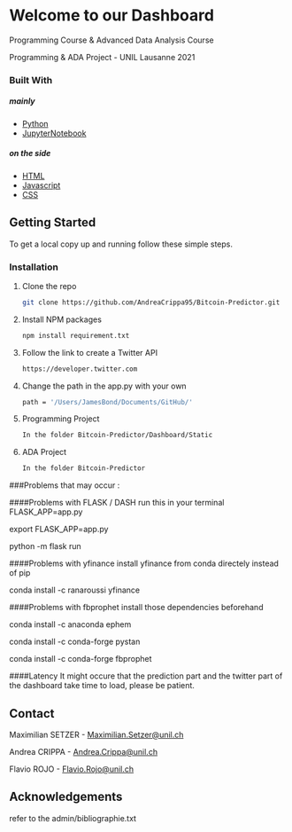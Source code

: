 


# Welcome to our Dashboard
Programming Course &
Advanced Data Analysis Course

Programming & ADA Project - UNIL Lausanne 2021

### Built With 
##### mainly
* [Python](Python)
* [JupyterNotebook](JupyterNotebook)

##### on the side
* [HTML](HTLM)
* [Javascript](Javascript)
* [CSS](CSS)

<!-- GETTING STARTED -->
## Getting Started

To get a local copy up and running follow these simple steps.

### Installation

1. Clone the repo
   ```sh
   git clone https://github.com/AndreaCrippa95/Bitcoin-Predictor.git
   ```
2. Install NPM packages
   ```sh
   npm install requirement.txt
   ```
3. Follow the link to create a Twitter API
   ```sh
   https://developer.twitter.com
   ```
4. Change the path in the app.py with your own
   ```sh
   path = '/Users/JamesBond/Documents/GitHub/'
   ```

5. Programming Project
   ```sh
   In the folder Bitcoin-Predictor/Dashboard/Static
   ```

6. ADA Project
   ```sh
   In the folder Bitcoin-Predictor
   ```


<!-- PROBLEMS -->
###Problems that may occur : 

####Problems with FLASK / DASH
run this in your terminal 
FLASK_APP=app.py

export FLASK_APP=app.py

python -m flask run


####Problems with yfinance
install yfinance from conda directely instead of pip

conda install -c ranaroussi yfinance


####Problems with fbprophet
install those dependencies beforehand

conda install -c anaconda ephem

conda install -c conda-forge pystan

conda install -c conda-forge fbprophet

####Latency
It might occure that the prediction part and the twitter part of the dashboard take time to load, please be patient.

<!-- CONTACT -->
## Contact

Maximilian SETZER - 
Maximilian.Setzer@unil.ch

Andrea CRIPPA - 
Andrea.Crippa@unil.ch

Flavio ROJO - 
Flavio.Rojo@unil.ch

<!-- ACKNOWLEDGEMENTS -->
## Acknowledgements

refer to the admin/bibliographie.txt




